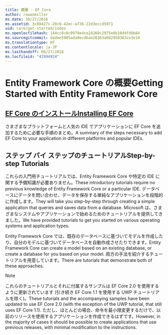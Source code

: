 ```yaml
---
title: 概要 - EF Core
author: rowanmiller
ms.date: 10/27/2016
ms.assetid: 3c88427c-20c6-42ec-a736-22d3eccd5071
uid: core/get-started/index
ms.openlocfilehash: 144cc8c8c9979e4ce24260c2975e6b10d4fdbb84
ms.sourcegitcommit: dadee5905ada9ecdbae28363a682950383ce3e10
ms.translationtype: HT
ms.contentlocale: ja-JP
ms.lasthandoff: 08/27/2018
ms.locfileid: "42994924"
---
```

# <a name="getting-started-with-entity-framework-core"></a><span data-ttu-id="feb11-102">Entity Framework Core の概要</span><span class="sxs-lookup"><span data-stu-id="feb11-102">Getting Started with Entity Framework Core</span></span>

## <a name="installing-ef-coreinstallindexmd"></a>[<span data-ttu-id="feb11-103">EF Core のインストール</span><span class="sxs-lookup"><span data-stu-id="feb11-103">Installing EF Core</span></span>](install/index.md)

<span data-ttu-id="feb11-104">さまざまなプラットフォームと人気の IDE でアプリケーションに EF Core を追加するために必要な手順のまとめ。</span><span class="sxs-lookup"><span data-stu-id="feb11-104">A summary of the steps necessary to add EF Core to your application in different platforms and popular IDEs.</span></span>

## <a name="step-by-step-tutorials"></a><span data-ttu-id="feb11-105">ステップ バイ ステップのチュートリアル</span><span class="sxs-lookup"><span data-stu-id="feb11-105">Step-by-step Tutorials</span></span>

<span data-ttu-id="feb11-106">これらの入門用チュートリアルでは、Entity Framework Core や特定の IDE に関する予備知識が必要ありません。</span><span class="sxs-lookup"><span data-stu-id="feb11-106">These introductory tutorials require no previous knowledge of Entity Framework Core or a particular IDE.</span></span> <span data-ttu-id="feb11-107">データベースにデータを問い合わせ、データを保存する単純なアプリケーションを段階的に作成します。</span><span class="sxs-lookup"><span data-stu-id="feb11-107">They will take you step-by-step through creating a simple application that queries and saves data from a database.</span></span> <span data-ttu-id="feb11-108">Microsoft は、さまざまなシステムやアプリケーションで始めるためのチュートリアルを提供してきました。</span><span class="sxs-lookup"><span data-stu-id="feb11-108">We have provided tutorials to get you started on various operating systems and application types.</span></span>

<span data-ttu-id="feb11-109">Entity Framework Core では、既存のデータベースに基づいてモデルを作成したり、自分のモデルに基づいてデータベースを自動作成させたりできます。</span><span class="sxs-lookup"><span data-stu-id="feb11-109">Entity Framework Core can create a model based on an existing database, or create a database for you based on your model.</span></span> <span data-ttu-id="feb11-110">両方の手法を紹介するチュートリアルを用意しています。</span><span class="sxs-lookup"><span data-stu-id="feb11-110">There are tutorials that demonstrate both of these approaches.</span></span>

> [!NOTE]  
> <span data-ttu-id="feb11-111">これらのチュートリアルとそれに付属するサンプルは EF Core 2.0 を使用するように更新されています (引き続き EF Core 1.1 を使用する UWP チュートリアルを除く)。</span><span class="sxs-lookup"><span data-stu-id="feb11-111">These tutorials and the accompanying samples have been updated to use EF Core 2.0 (with the exception of the UWP tutorial, that still uses EF Core 1.1).</span></span> <span data-ttu-id="feb11-112">ただし、ほとんどの場合、命令を最小限変更するだけで、以前のリリースを使用するアプリケーションを作成できるはずです。</span><span class="sxs-lookup"><span data-stu-id="feb11-112">However, in the majority of cases it should be possible to create applications that use previous releases, with minimal modification to the instructions.</span></span> 
